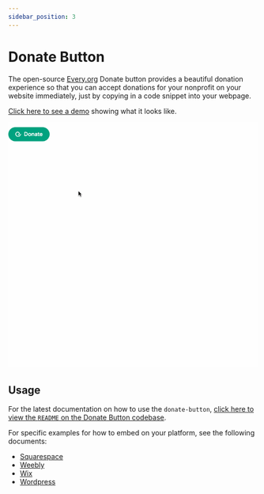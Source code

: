 ```yaml
---
sidebar_position: 3
---
```


# Donate Button

The open-source [Every.org](http://every.org) Donate button provides a beautiful
donation experience so that you can accept donations for your nonprofit on your
website immediately, just by copying in a code snippet into your webpage.

[Click here to see a demo](https://embeds.every.org/0.3) showing what it looks
like.

![Gif of donate button usage](../static/img/donate-button.gif)

## Usage

For the latest documentation on how to use the `donate-button`,
[click here to view the `README` on the Donate Button codebase](https://github.com/everydotorg/donate-button#everyorg-donate-button).

For specific examples for how to embed on your platform, see the following
documents:

- [Squarespace](https://github.com/everydotorg/donate-button/wiki/Deploy-to-Squarespace)
- [Weebly](https://github.com/everydotorg/donate-button/wiki/Deploy-to-Weebly)
- [Wix](https://github.com/everydotorg/donate-button/wiki/Deploy-to-Wix)
- [Wordpress](https://github.com/everydotorg/donate-button/wiki/Deploy-to-Wordpress)
